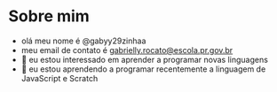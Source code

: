 # Sobre mim
- olá meu nome é @gabyy29zinhaa
- meu email de contato é gabrielly.rocato@escola.pr.gov.br
- 👀 eu estou interessado em aprender a programar novas linguagens
- 🌱 eu estou aprendendo a programar recentemente a linguagem de JavaScript e Scratch


